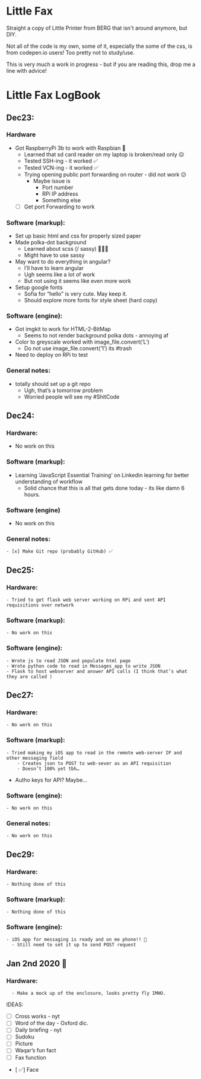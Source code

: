 # Little Fax
Straight a copy of Little Printer from BERG that isn't around anymore, but DIY.

Not all of the code is my own, some of it, especially the some of the css, is from codepen.io users! Too pretty not to study/use.

This is very much a work in progress - but if you are reading this, drop me a line with advice!




# Little Fax LogBook

## Dec23:
### Hardware
- Got RaspberryPi 3b to work with Raspbian 🥧
    - Learned that sd card reader on my laptop is broken/read only ☹️
    - Tested SSH-ing - it worked ✅
    - Tested VCN-ing - it worked ✅
    - Trying opening public port forwarding on router - did not work 😕
        - Maybe issue is
            - Port number
            - RPi IP address
            - Something else
    - [ ] Get port Forwarding to work

### Software (markup):
- Set up basic html and css for properly sized paper
- Made polka-dot background
    - Learned about scss (/ sassy) 💁🏻‍♀️
    - Might have to use sassy
- May want to do everything in angular?
    - I’ll have to learn angular
    - Ugh seems like a lot of work
    - But not using it seems like even more work
- Setup google fonts
    - Sofia for “hello” is very cute. May keep it.
    - Should explore more fonts for style sheet (hard copy)

### Software (engine):
- Got imgkit to work for HTML-2-BitMap
    - Seems to not render background polka dots - annoying af
- Color to greyscale worked with image_file.convert(‘L’)
    - Do not use image_file.convert(‘1’) its #trash
- Need to deploy on RPi to test

### General notes:
- totally should set up a git repo
    - Ugh, that’s a tomorrow problem
    - Worried people will see my #ShitCode


## Dec24:

### Hardware:
- No work on this
### Software (markup):
- Learning ‘JavaScript Essential Training’ on Linkedin learning for better understanding of workflow
    - Solid chance that this is all that gets done today - its like damn 6 hours.
### Software (engine)
- No work on this
### General notes:
    - [x] Make Git repo (probably GitHub) ✅

## Dec25:

### Hardware:
    - Tried to get flask web server working on RPi and sent API requisitions over network
### Software (markup):
    - No work on this
### Software (engine):
    - Wrote js to read JSON and populate html page
    - Wrote python code to read in Messages_app to write JSON
    - Flask to host webserver and answer API calls (I think that’s what they are called )

## Dec27:
### Hardware:
    - No work on this
### Software (markup):
    - Tried making my iOS app to read in the remote web-server IP and other messaging field
        - Creates json to POST to web-sever as an API requisition
        - Doesn’t 100% yet tbh…
- Autho keys for API? Maybe…
### Software (engine):
    - No work on this
### General notes:
    - No work on this

## Dec29:

### Hardware:
    - Nothing done of this
### Software (markup):
    - Nothing done of this
### Software (engine):
    - iOS app for messaging is ready and on me phone!! 🧨
      - Still need to set it up to send POST request


## Jan 2nd 2020 🥳
### Hardware:
      - Make a mock up of the enclosure, looks pretty fly IMHO.     


IDEAS:
- [ ] Cross works - nyt
- [ ] Word of the day - Oxford dic.
- [ ] Daily briefing - nyt
- [ ] Sudoku
- [ ] Picture
- [ ] Waqar’s fun fact
- [ ] Fax function
- [ ✅] Face

